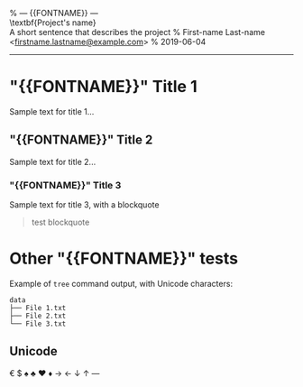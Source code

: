 % — {{FONTNAME}} — \
  \textbf{Project's name} \
  A short sentence that describes the project
% First-name Last-name <<firstname.lastname@example.com>>
% 2019-06-04

* * *

# "{{FONTNAME}}" Title 1

Sample text for title 1...

"{{FONTNAME}}" Title 2
----------------------

Sample text for title 2...

### "{{FONTNAME}}" Title 3

Sample text for title 3, with a blockquote

> test blockquote

# Other "{{FONTNAME}}" tests

Example of `tree` command output, with Unicode characters:

```
data
├── File 1.txt
├── File 2.txt
└── File 3.txt
```

## Unicode

€ $ ♠ ♣ ♥ ♦ → ← ↓ ↑ —
